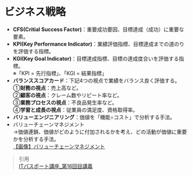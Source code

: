 # ビジネス戦略  
* **CFS(Critial Success Factor)**：重要成功要因、目標達成（成功）に重要な要素。  
* **KPI(Key Performance Indicator)**：業績評価指標、目標達成までの道のりを評価する指標。  
* **KGI(Key Goal Indicator)**：目標達成指標、目標の達成度合いを評価する指標。  
※「KPI = 先行指標」、「KGI = 結果指標」  
* **バランススコアカード**：下記4つの視点で業績をバランス良く評価する。  
①**財務の視点**：売上高など。  
②**顧客の視点**：クレーム数やリピート率など。    
③**業務プロセスの視点**：不良品発生率など。    
④**学習と成長の視点**：従業員の満足度、資格取得率。    
* **バリューエンジニアリング**：価値を「機能÷コスト」で分析する手法。  
* バリューチェーンマネジメント  
→価値連鎖、価値がどのように付加されるかを考え、どの活動が価値に重要かを分析する手法。  
[【画像】バリューチェーンマネジメント](https://gyazo.com/12a554a8ab76bc43acd5ea4a7e1d6e3f)   

> 引用  
[ITパスポート講座_第16回目講義](https://www.youtube.com/watch?v=zWhLpwGSlDo&list=PLC9xywNMIf9jgTizhye6GyPjZcuPZ9ou5&index=17)
